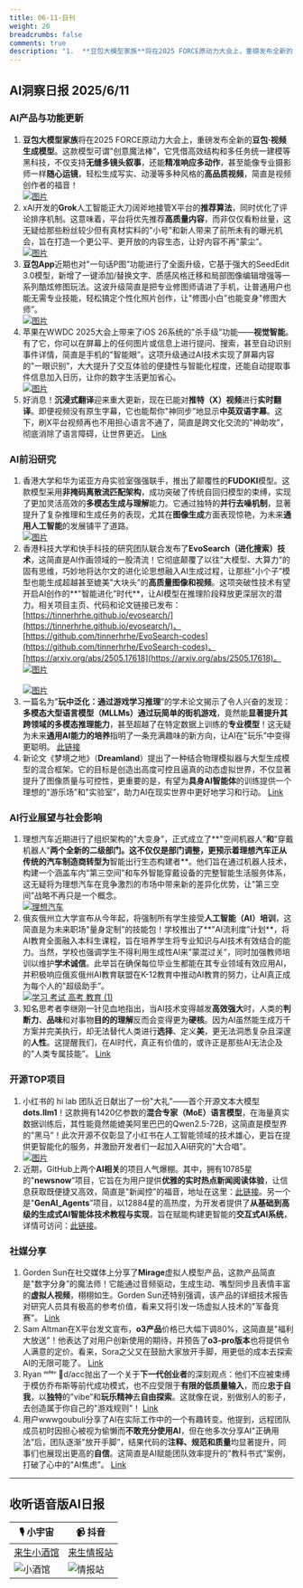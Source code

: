 ```yaml
---
title: 06-11-日刊
weight: 20
breadcrumbs: false
comments: true
description: "1.  **豆包大模型家族**将在2025 FORCE原动力大会上，重磅发布全新的**豆包·视频生成模型**。这款模型可谓\"创意魔法棒”，它凭借高效结构和多任务统一建模等黑科技，不仅支持**无缝多镜头叙事**，还能**精准响应多动作**，甚至能像专业摄影师一样**随心运镜**，轻松生成写实、动漫等多"
---
```


## AI洞察日报 2025/6/11

### **AI产品与功能更新**
1.  **豆包大模型家族**将在2025 FORCE原动力大会上，重磅发布全新的**豆包·视频生成模型**。这款模型可谓"创意魔法棒”，它凭借高效结构和多任务统一建模等黑科技，不仅支持**无缝多镜头叙事**，还能**精准响应多动作**，甚至能像专业摄影师一样**随心运镜**，轻松生成写实、动漫等多种风格的**高品质视频**，简直是视频创作者的福音！
    <br/> [![图片](https://upload.chinaz.com/2025/0610/6388517021358447365987976.png)](https://upload.chinaz.com/2025/0610/6388517021358447365987976.png) <br/>
2.  xAI开发的**Grok**人工智能正大刀阔斧地接管X平台的**推荐算法**，同时优化了评论排序机制。这意味着，平台将优先推荐**高质量内容**，而非仅仅看粉丝量，这无疑给那些粉丝较少但有真材实料的"小号”和新人带来了前所未有的曝光机会，旨在打造一个更公平、更开放的内容生态，让好内容不再"蒙尘”。
    <br/> [![图片](https://upload.chinaz.com/2025/0610/6388514989498792027745193.png)](https://upload.chinaz.com/2025/0610/6388514989498792027745193.png) <br/>
3.  **豆包App**近期也对"一句话P图”功能进行了全面升级，它基于强大的SeedEdit 3.0模型，新增了一键添加/替换文字、质感风格迁移和局部图像编辑增强等一系列酷炫修图玩法。这波升级简直是把专业修图师请进了手机，让普通用户也能无需专业技能，轻松搞定个性化照片创作，让"修图小白”也能变身"修图大师”。
    <br/> [![图片](https://upload.chinaz.com/2025/0610/6388514703219058043604298.png)](https://upload.chinaz.com/2025/0610/6388514703219058043604298.png) <br/>
4.  苹果在WWDC 2025大会上带来了iOS 26系统的"杀手级”功能——**视觉智能**。有了它，你可以在屏幕上的任何图片或信息上进行提问、搜索，甚至自动识别事件详情，简直是手机的"智能眼”。这项升级通过AI技术实现了屏幕内容的"一眼识别”，大大提升了交互体验的便捷性与智能化程度，还能自动提取事件信息加入日历，让你的数字生活更加省心。
    <br/> [![图片](https://upload.chinaz.com/2025/0610/6388514197880401555868249.png)](https://upload.chinaz.com/2025/0610/6388514197880401555868249.png) <br/>
5.  好消息！**沉浸式翻译**迎来重大更新，现在已能对**推特（X）视频**进行**实时翻译**。即便视频没有原生字幕，它也能帮你"神同步”地显示**中英双语字幕**。这下，刷X平台视频再也不用担心语言不通了，简直是跨文化交流的"神助攻”，彻底消除了语言障碍，让世界更近。
    [Link](https://x.com/imxiaohu/status/1932299897388277804)

### **AI前沿研究**
1.  香港大学和华为诺亚方舟实验室强强联手，推出了颠覆性的**FUDOKI**模型。这款模型采用**非掩码离散流匹配架构**，成功突破了传统自回归模型的束缚，实现了更加灵活高效的**多模态生成与理解**能力。它通过独特的**并行去噪机制**，显著提升了复杂推理和生成任务的表现，尤其在**图像生成**方面表现惊艳，为未来**通用人工智能**的发展铺平了道路。
    <br/> [![图片](https://pic.chinaz.com/picmap/202405161743136484_4.jpg)](https://pic.chinaz.com/picmap/202405161743136484_4.jpg) <br/>
2.  香港科技大学和快手科技的研究团队联合发布了**EvoSearch（进化搜索）技术**，这简直是AI作画领域的一股清流！它彻底颠覆了以往"大模型、大算力”的固有思维，巧妙地将达尔文的进化论思想融入AI生成过程，让那些"小个子”模型也能生成超越甚至媲美"大块头”的**高质量图像和视频**。这项突破性技术有望开启AI创作的**"智能进化”时代**，让AI模型在推理阶段释放更深层次的潜力。相关项目主页、代码和论文链接已发布：[https://tinnerhrhe.github.io/evosearch/](https://tinnerhrhe.github.io/evosearch/)、[https://github.com/tinnerhrhe/EvoSearch-codes](https://github.com/tinnerhrhe/EvoSearch-codes)、[https://arxiv.org/abs/2505.17618](https://arxiv.org/abs/2505.17618)。
    <br/> [![图片](https://upload.chinaz.com/2025/0610/6388516498517715873339996.png)](https://upload.chinaz.com/2025/0610/6388516498517715873339996.png) <br/>
    <br/> [![图片](https://upload.chinaz.com/2025/0610/6388516503306155376085044.png)](https://upload.chinaz.com/2025/0610/6388516503306155376085044.png) <br/>
3.  一篇名为"**玩中泛化：通过游戏学习推理**”的学术论文揭示了令人兴奋的发现：**多模态大型语言模型（MLLMs）**通过玩简单的**街机游戏**，竟然能**显著提升其跨领域的多模态推理能力**，甚至超越了在特定数据上训练的**专业模型**！这无疑为未来**通用AI能力的培养**指明了一条充满趣味的新方向，让AI在"玩乐”中变得更聪明。
    [此链接](https://arxiv.org/abs/2506.08011)
4.  新论文《梦境之地》（**Dreamland**）提出了一种结合物理模拟器与大型生成模型的混合框架。它的目标是创造出高度可控且逼真的动态虚拟世界，不仅显著提升了图像质量与可控性，更重要的是，有望为**具身AI智能体**的训练提供一个理想的"游乐场”和"实验室”，助力AI在现实世界中更好地学习和行动。
    [Link](https://arxiv.org/abs/2506.08006)

### **AI行业展望与社会影响**
1.  理想汽车近期进行了组织架构的"大变身”，正式成立了**"空间机器人”**和**"穿戴机器人”**两个全新的二级部门。这不仅仅是部门调整，更预示着理想汽车正从传统的汽车制造商转型为**智能出行生态构建者**。他们旨在通过机器人技术，构建一个涵盖车内"第三空间”和车外智能穿戴设备的完整智能生活服务体系，这无疑将为理想汽车在竞争激烈的市场中带来新的差异化优势，让"第三空间”战略不再只是一个概念。
    <br/> [![理想汽车](https://pic.chinaz.com/picmap/202105061137083176_6.jpg)](https://pic.chinaz.com/picmap/202105061137083176_6.jpg) <br/>
2.  俄亥俄州立大学宣布从今年起，将强制所有学生接受**人工智能（AI）培训**，这简直是为未来职场"量身定制”的技能包！学校推出了**"AI流利度”计划**，将AI教育全面融入本科生课程，旨在培养学生将专业知识与AI技术有效结合的能力。当然，学校也强调学生不得利用生成性AI来"蒙混过关”，同时加强教师培训以维护**学术诚信**。此举旨在确保每位毕业生都能在其专业领域有效应用AI，并积极响应俄亥俄州AI教育联盟在K-12教育中推动AI教育的努力，让AI真正成为每个人的"超级助手”。
    <br/> [![学习 考试 高考 教育 (1)](https://pic.chinaz.com/picmap/202306251749094253_12.jpg)](https://pic.chinaz.com/picmap/202306251749094253_12.jpg) <br/>
3.  知名思考者李继刚一针见血地指出，当AI技术变得越发**高效强大**时，人类的**判断力**、**品味**和对事物**目的的理解**反而会变得更为**硬核**。因为AI虽然能生成万千方案并完美执行，却无法替代人类进行**选择**、定义**美**，更无法洞悉复杂且深邃的**人性**。这提醒我们，在AI时代，真正有价值的，或许正是那些AI无法企及的"人类专属技能”。
    [Link](https://m.okjike.com/originalPosts/68480c352b31fa0880f554c5)

### **开源TOP项目**
1.  小红书的 hi lab 团队近日献出了一份"大礼”——首个开源文本大模型**dots.llm1**！这款拥有1420亿参数的**混合专家（MoE）语言模型**，在海量真实数据训练后，其性能竟然能媲美阿里巴巴的Qwen2.5-72B，这简直是模型界的"黑马”！此次开源不仅彰显了小红书在人工智能领域的技术雄心，更旨在提供更智能化的服务，并激励开发者们一起加入AI研究的"大合唱”。
    <br/> [![图片](https://pic.chinaz.com/picmap/201811151633429180_32.jpg)](https://pic.chinaz.com/picmap/201811151633429180_32.jpg) <br/>
2.  近期，GitHub上两个**AI相关**的项目人气爆棚。其中，拥有10785星的"**newsnow**”项目，它旨在为用户提供**优雅的实时热点新闻阅读体验**，让信息获取既便捷又高效，简直是"新闻控”的福音，地址在这里：[此链接](https://github.com/ourongxing/newsnow)。另一个是"**GenAI_Agents**”项目，以12884星的高热度，为开发者提供了**从基础到高级的生成式AI智能体技术教程与实现**，旨在赋能构建更智能的**交互式AI系统**，详情可访问：[此链接](https://github.com/NirDiamant/GenAI_Agents)。

### **社媒分享**
1.  Gorden Sun在社交媒体上分享了**Mirage**虚拟人模型产品，这款产品简直是"数字分身”的魔法师！它能通过音频驱动，生成生动、嘴型同步且表情丰富的**虚拟人视频**，栩栩如生。Gorden Sun还特别强调，该产品的详细技术报告对研究人员具有极高的参考价值，看来又将引发一场虚拟人技术的"军备竞赛”。
    [Link](https://x.com/Gorden_Sun/status/1932446920884334635)
2.  Sam Altman在X平台发文宣布，**o3产品**价格已大幅下调80%，这简直是"福利大放送”！他表达了对用户创新使用的期待，并预告了**o3-pro版本**也将提供令人满意的定价。看来，Sora之父又在鼓励大家放开手脚，用更低的成本去探索AI的无限可能了。
    [Link](https://x.com/sama/status/1932434606558462459)
3.  Ryan ᵐᶠᵉʳ 🦄d/acc抛出了一个关于**下一代创业者**的深刻观点：他们不应被束缚于模仿乔布斯等前代成功模式，也不应受限于**有限的低质量输入**，而应**忠于自我**，以**独特**的"vibe”和**玩乐精神**去**自由探索**。这就像在说，别做别人的影子，去创造属于你自己的"游戏规则”！
    [Link](https://x.com/RyanMfer/status/1932387601341984815)
4.  用户wwwgoubuli分享了AI在实际工作中的一个有趣转变。他提到，远程团队成员初时因担心被视为偷懒而**不敢充分使用AI**，但在他多次分享AI"正确用法”后，团队逐渐"放开手脚”，结果代码的**注释、规范和质量**均显著提升，同事们也展现出更高的**自信**。这简直是AI赋能团队效率提升的"教科书式”案例，打破了心中的"AI焦虑”。
    [Link](https://x.com/wwwgoubuli/status/1932358909865480333)

---

## **收听语音版AI日报**

| 🎙️ **小宇宙** | 📹 **抖音** |
| --- | --- |
| [来生小酒馆](https://www.xiaoyuzhoufm.com/podcast/683c62b7c1ca9cf575a5030e)  |   [来生情报站](https://www.douyin.com/user/MS4wLjABAAAAwpwqPQlu38sO38VyWgw9ZjDEnN4bMR5j8x111UxpseHR9DpB6-CveI5KRXOWuFwG)| 
| ![小酒馆](https://s1.imagehub.cc/images/2025/06/24/f959f7984e9163fc50d3941d79a7f262.md.png) | ![情报站](https://s1.imagehub.cc/images/2025/06/24/7fc30805eeb831e1e2baa3a240683ca3.md.png) |